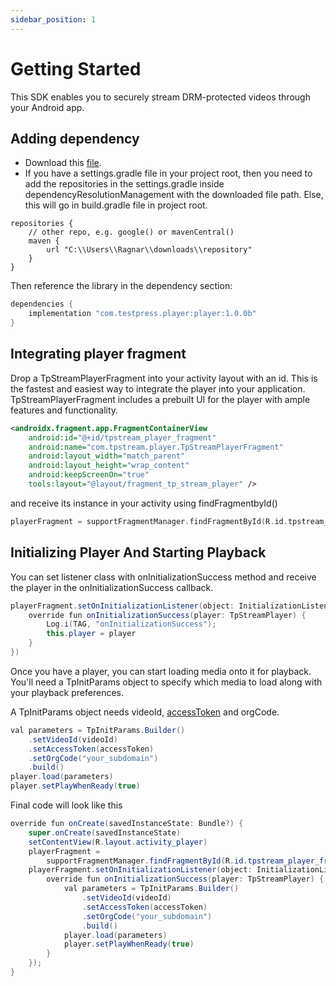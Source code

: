 ```yaml
---
sidebar_position: 1
---
```


# Getting Started

This SDK enables you to securely stream DRM-protected videos through your Android app.


## Adding dependency
- Download this [file](https://media.testpress.in/repository.zip).
- If you have a settings.gradle file in your project root, then you need to add the repositories in the settings.gradle inside dependencyResolutionManagement with the downloaded file path. Else, this will go in build.gradle file in project root.

```
repositories {
    // other repo, e.g. google() or mavenCentral()
    maven {
        url "C:\\Users\\Ragnar\\downloads\\repository"
    }
}
```

Then reference the library in the dependency section:

``` groovy
dependencies {
    implementation "com.testpress.player:player:1.0.0b"
}
```



## Integrating player fragment
Drop a TpStreamPlayerFragment into your activity layout with an id. This is the fastest and easiest way to integrate the player into your application. TpStreamPlayerFragment includes a prebuilt UI for the player with ample features and functionality.

``` xml
<androidx.fragment.app.FragmentContainerView
    android:id="@+id/tpstream_player_fragment"
    android:name="com.tpstream.player.TpStreamPlayerFragment"
    android:layout_width="match_parent"
    android:layout_height="wrap_content"
    android:keepScreenOn="true"
    tools:layout="@layout/fragment_tp_stream_player" />
```
and receive its instance in your activity using findFragmentbyId()

``` kotlin
playerFragment = supportFragmentManager.findFragmentById(R.id.tpstream_player_fragment) as TpStreamPlayerFragment
```


## Initializing Player And Starting Playback

You can set listener class with onInitializationSuccess method and receive the player in the onInitializationSuccess callback.

```java
playerFragment.setOnInitializationListener(object: InitializationListener {
    override fun onInitializationSuccess(player: TpStreamPlayer) {
        Log.i(TAG, "onInitializationSuccess");
        this.player = player
    }
})
```

Once you have a player, you can start loading media onto it for playback. You'll need a TpInitParams object to specify which media to load along with your playback preferences.

A TpInitParams object needs videoId, [accessToken](../../authentication.md) and orgCode.

``` java
val parameters = TpInitParams.Builder()
    .setVideoId(videoId)
    .setAccessToken(accessToken)
    .setOrgCode("your_subdomain")
    .build()
player.load(parameters)
player.setPlayWhenReady(true)
```


Final code will look like this
```java
override fun onCreate(savedInstanceState: Bundle?) {
    super.onCreate(savedInstanceState)
    setContentView(R.layout.activity_player)
    playerFragment =
        supportFragmentManager.findFragmentById(R.id.tpstream_player_fragment) asTpStreamPlayerFragment
    playerFragment.setOnInitializationListener(object: InitializationListener {
        override fun onInitializationSuccess(player: TpStreamPlayer) {
            val parameters = TpInitParams.Builder()
                .setVideoId(videoId)
                .setAccessToken(accessToken)
                .setOrgCode("your_subdomain")
                .build()
            player.load(parameters)
            player.setPlayWhenReady(true)
        }
    });
}
```